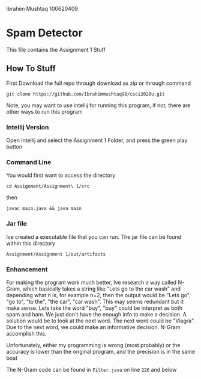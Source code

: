 Ibrahim Mushtaq
100620409


# Spam Detector

This file contains the Assignment 1 Stuff

## How To Stuff

First Download the full repo through download as zip or through command
```
git clone https://github.com/Ibrahimmushtaq98/csci2020u.git
```

Note, you may want to use intellij for running this program, if not, there are other ways to run this program

### Intellij Version

Open Intellij and select the Assignment 1 Folder, and press the green play button

### Command Line

You would first want to access the directory
```
cd Assignment/Assignment\ 1/src
```
then

```
javac main.java && java main
```

### Jar file

Ive created a executable file that you can run. The jar file can be found within this directory

```
Assignment/Assignment 1/out/artifacts
```

### Enhancement

For making the program work much better, Ive research a way called N-Gram, which basically takes a string
like "Lets go to the car wash" and depending what n is, for example n=2, then the output would be "Lets go", 
"go to", "to the", "the car", "car wash". This may seems redundant but it make sense. Lets take the word
"buy", "buy" could be interpret as both spam and ham. We just don't have the enough
info to make a decision. A solution would be to look at the next word. The next word could be "Viagra". Due
to the next word, we could make an informative decision. N-Gram accomplish this.

Unfortunately, either my programming is wrong (most probably) or the accuracy is lower than the original program, and
the precision is in the same boat


The N-Gram code can be found in `Filter.java` on line `226` and below   

